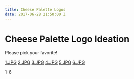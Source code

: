 ```yaml
---
title: Cheese Palette Logos
date: 2017-06-28 21:50:00 Z
---
```


# Cheese Palette Logo Ideation
Please pick your favorite!

[1.JPG](/uploads/1.JPG)
[2.JPG](/uploads/2.JPG)
[3.JPG](/uploads/3.JPG)
[4.JPG](/uploads/4.JPG)
[5.JPG](/uploads/5.JPG)
[6.JPG](/uploads/6.JPG)

1-6